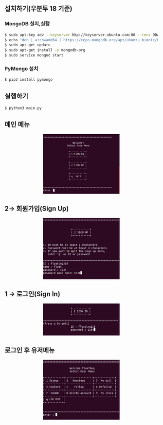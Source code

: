 ## 설치하기(우분투 18 기준)

### MongoDB 설치,실행

```bash
$ sudo apt-key adv --keyserver hkp://keyserver.ubuntu.com:80 --recv 9DA31620334BD75D9DCB49F368818C72E52529D4
$ echo "deb [ arch=amd64 ] https://repo.mongodb.org/apt/ubuntu bionic/mongodb-org/4.0 multiverse" | sudo tee /etc/apt/sources.list.d/mongodb-org-4.0.list
$ sudo apt-get update
$ sudo apt-get install -y mongodb-org
$ sudo service mongod start
```

### PyMongo 설치

```bash
$ pip3 install pymongo
```

## 실행하기

```bash
$ python3 main.py
```

## 메인 메뉴
<center>
<img src="img/main.png" width="50%">
</center>

## 2→ 회원가입(Sign Up)
<center>
<img src="img/sign_up.png" width="50%">
</center>

## 1 → 로그인(Sign In)
<center>
<img src="img/sign_in.png" width="50%">
</center>

## 로그인 후 유저메뉴
<center>
<img src="img/usermenu.png" width="50%">
</center>
